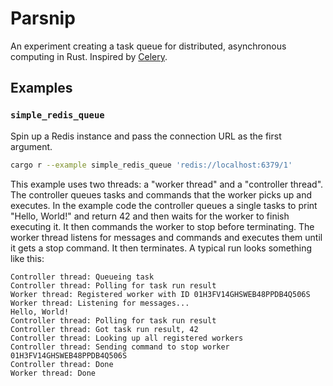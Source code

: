 # Parsnip

An experiment creating a task queue for distributed, asynchronous computing in Rust.
Inspired by [Celery](https://docs.celeryq.dev/en/stable/).

## Examples

### `simple_redis_queue`

Spin up a Redis instance and pass the connection URL as the first argument.

```sh
cargo r --example simple_redis_queue 'redis://localhost:6379/1'
```

This example uses two threads: a "worker thread" and a "controller thread". The
controller queues tasks and commands that the worker picks up and executes. In
the example code the controller queues a single tasks to print "Hello, World!"
and return 42 and then waits for the worker to finish executing it. It then
commands the worker to stop before terminating. The worker thread listens for
messages and commands and executes them until it gets a stop command. It then
terminates. A typical run looks something like this:

```
Controller thread: Queueing task
Controller thread: Polling for task run result
Worker thread: Registered worker with ID 01H3FV14GHSWEB48PPDB4Q506S
Worker thread: Listening for messages...
Hello, World!
Controller thread: Polling for task run result
Controller thread: Got task run result, 42
Controller thread: Looking up all registered workers
Controller thread: Sending command to stop worker 01H3FV14GHSWEB48PPDB4Q506S
Controller thread: Done
Worker thread: Done
```
